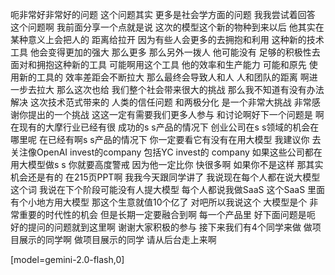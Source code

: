 呃非常好非常好的问题
这个问题其实
更多是社会学方面的问题
我我尝试着回答
这个问题啊
我前面分享一个点就是说
这次的模型这个新的物种到来以后
他其实在某种意义上会把人的
距离给拉开
因为有些人会更多的去拥抱和利用
这种新的技术工具
他会变得更加的强大
那么更多
那么另外一拨人
他可能没有
足够的积极性去
面对和拥抱这种新的工具
可能啊用这个工具
他的效率和生产能力
可能和原先
使用新的工具的
效率差距会不断拉大
那么最终会导致人和人
人和团队的距离
啊进一步去拉大
那么这次也给
我们整个社会带来很大的挑战
那么我不知道有没有办法
解决
这次技术范式带来的
人类的信任问题
和两极分化
是一个非常大挑战
非常感谢你提出的一个挑战
这这一定有需要我们更多人参与
和讨论啊好下一个问题是
啊在现有的大摩行业已经有很
成功的s s产品的情况下
创业公司在s s领域的机会在哪里呢
在已经有啊s s产品的情况下
你一定要看它有没有在用大模型
我建议你
去关注像OpenAI invest的company
包括YC invest的 company
如果这些公司都在用大模型做s s
你就要高度警戒
因为他一定比你
快很多啊
如果你不是这样
那其实机会还是有的
在215页PPT啊
我我今天跟同学讲了
我说现在每个人都在说大模型这个词
我说在下个阶段可能没有人提大模型
每个人都说我做SaaS
这个SaaS 里面有个小地方用大模型
那这个生意就值10个亿了
对吧所以我说这个
大模型是个
非常重要的时代性的机会
但是长期一定要融合到啊
每一个产品里
好下面问题是呃
好的提问的问题就到这里啊
谢谢大家积极的参与
接下来我们有4个同学来做
做项目展示的同学啊
做项目展示的同学
请从后台走上来啊

[model=gemini-2.0-flash,0]
